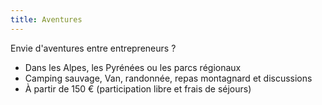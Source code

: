 ```yaml
---
title: Aventures
---
```

Envie d'aventures entre entrepreneurs ?

- Dans les Alpes, les Pyrénées ou les parcs régionaux
- Camping sauvage, Van, randonnée, repas montagnard et discussions
- À partir de 150 € (participation libre et frais de séjours)